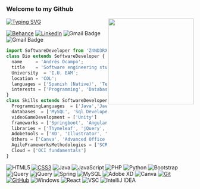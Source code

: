 <h3>Welcome to my Github</h3>
<img align='right' src="https://media.giphy.com/media/qEqiI3Oq7vBkoE236M/giphy.gif" width="230">

[![Typing SVG](https://readme-typing-svg.demolab.com?font=Fira+Code&duration=3000&pause=1000&color=02FFD2&center=verdadero&vCenter=verdadero&width=600&height=100&lines=Hi%2C+I'm+Andr%C3%A9s!+💣💥;a+Software+Developer+<+/+>+💻📱🎮;I+like+learning+new+things🧠🎓;and+to+perfect+them+to+the+max!!🎯🎯🎯;)](https://git.io/typing-svg)

[![Behance](https://img.shields.io/badge/Behance-1769ff?logo=behance&logoColor=white)](https://www.behance.net/Z4ND3RX)  [![LinkedIn](https://img.shields.io/badge/LinkedIn-%230077B5.svg?logo=linkedin&logoColor=white)](https://linkedin.com/in/Z4ND3RX) ![Gmail Badge](https://img.shields.io/badge/-ocampo.andres.7804@eam.edu.co-EE0000?style=flat-square&logo=Gmail&logoColor=white&link=mailto:ocampo.andres.7804@eam.edu.co) ![Gmail Badge](https://img.shields.io/badge/andresmauricioocampo2@gmail.com-EE0000?style=flat-square&logo=Gmail&logoColor=white&link=mailto:andresmauricioocampo2@gmail.com)

```js
import SoftwareDeveloper from 'Z4ND3RX';
class Bio extends SoftwareDeveloper {
  name     = 'Andrés Ocampo';
  title    = 'Software engineering student - 9th Semester';
  University  = 'I.U. EAM';
  location = 'COL';
  languages = ['Spanish (Native)', 'Technical English'];
  interests = ['Programming', 'Database Administration', 'Cybersecurity', 'Testing', 'Videogames development', 'Android development', 'DevOps']
}
class Skills extends SoftwareDeveloper {
  ProgrammingLanguages  = ['Java','JavaScript', 'css', 'PHP', 'Python', 'HTML5', 'TypeScript', 'C#', 'Kotlin'];
  databases  = ['MySQL', 'Sql Developer', 'PostgreSQL'];
  videoGameDevelopment = ['Unity']
  frameworks = ['Springboot', 'Angular'];
  libraries = ['Thymeleaf', 'jQuery', 'React'];
  AdobeTools = ['XD', 'Illustrator', 'CS', 'Premiere'];
  Others = ['Canva', 'Advanced Office automation', 'Lottie.js', 'JWT', 'XML', 'APIs Consumption', 'Firebase', 'NodeJS'];
  AgileFrameworksMethodologies = ['SCRUM fundamentals'];
  Cloud = ['OCI fundamentals']
}
```

![HTML5](https://img.shields.io/badge/html5-%23E34F26.svg?style=flat-square&logo=html5&logoColor=white)
[![CSS3](https://img.shields.io/badge/-CSS3-1572B6?style=flat-square&logo=css3&link=https://github.com/LuizCarlosAbbott/)](https://github.com/LuizCarlosAbbott/)
![Java](https://img.shields.io/badge/java-%23ED8B00.svg?style=flat-square&logo=java&logoColor=white) 
![JavaScript](https://img.shields.io/badge/javascript-%23323330.svg?style=flat-square&logo=javascript&logoColor=%23F7DF1E)
![PHP](https://img.shields.io/badge/php-%23777BB4.svg?style=flat-square&logo=php&logoColor=white) 
![Python](https://img.shields.io/badge/python-3670A0?style=flat-square&logo=python&logoColor=ffdd54) 
![Bootstrap](https://img.shields.io/badge/bootstrap-%23563D7C.svg?style=flat-square&logo=bootstrap&logoColor=white) 
![jQuery](https://img.shields.io/badge/-jQuery-222222?style=flat&logo=jQuery&logoColor=0769AD)
![jQuery](https://img.shields.io/badge/jquery-%230769AD.svg?style=flat-square&logo=jquery&logoColor=white) 
![Spring](https://img.shields.io/badge/spring-%236DB33F.svg?style=flat-square&logo=spring&logoColor=white) 
![MySQL](https://img.shields.io/badge/mysql-%2300f.svg?style=flat-square&logo=mysql&logoColor=white) 
![Adobe XD](https://img.shields.io/badge/Adobe%20XD-470137?style=flat-square&logo=Adobe%20XD&logoColor=#FF61F6) 
![Canva](https://img.shields.io/badge/Canva-%2300C4CC.svg?style=flat-square&logo=Canva&logoColor=white)
[![Git](https://img.shields.io/badge/-Git-black?style=flat-square&logo=git&link=https://github.com/LuizCarlosAbbott/)](https://github.com/LuizCarlosAbbott/)
[![GitHub](https://img.shields.io/badge/-GitHub-181717?style=flat-square&logo=github&link=https://github.com/LuizCarlosAbbott/)](https://github.com/LuizCarlosAbbott/)
![Windows](http://img.shields.io/badge/-Windows-0078D6?style=flat-square&logo=windows&logoColor=ffffff)
![React](https://img.shields.io/badge/-React-000000?style=flat&logo=react&logoColor=00c8ff)
![VSC](http://img.shields.io/badge/-VS%20Code-007ACC?style=flat&logo=visual%20studio%20code&logoColor=white)
![IntelliJ IDEA](http://img.shields.io/badge/-IntelliJ%20IDEA-000000?style=flat-square&logo=intellij-idea&logoColor=ffffff)

